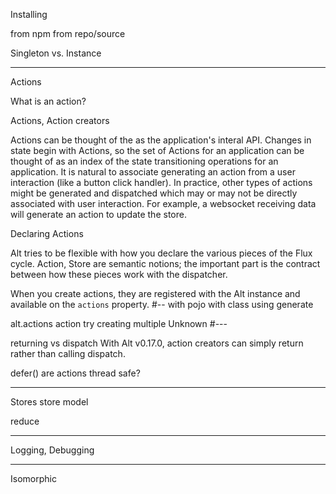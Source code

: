 Installing

  from npm
  from repo/source

  

Singleton vs. Instance

--------

Actions

What is an action?

Actions, Action creators

Actions can be thought of the as the application's interal API. Changes in state begin with Actions, so the set of Actions for an application can be thought of as an index of the state transitioning operations for an application. It is natural to associate generating an action from a user interaction (like a button click handler). In practice, other types of actions might be generated and dispatched which may or may not be directly associated with user interaction. For example, a websocket receiving data will generate an action to update the store.


Declaring Actions

Alt tries to be flexible with how you declare the various pieces of the Flux cycle. Action, Store are semantic notions; the important part is the contract between how these pieces work with the dispatcher.

When you create actions, they are registered with the Alt instance and available on the `actions` property.
#--
with pojo
with class
using generate

alt.actions
action
try creating multiple Unknown
#---




returning vs dispatch
With Alt v0.17.0, action creators can simply return rather than calling dispatch.


defer()
are actions thread safe?

--------------
Stores
 store model

 reduce

 ------

Logging, Debugging

----

Isomorphic
